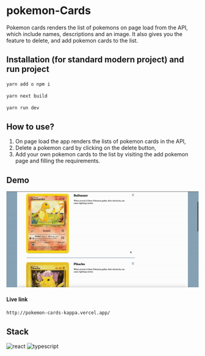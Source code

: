 # pokemon-Cards

Pokemon cards renders the list of pokemons on page load from the API, which include names, descriptions and an image. It also gives you the feature to delete, and add pokemon cards to the list.

## Installation (for standard modern project) and run project

```bash
yarn add o npm i
```

```bash
yarn next build
```

```bash
yarn run dev
```

## How to use?

1. On page load the app renders the lists of pokemon cards in the API,
2. Delete a pokemon card by clicking on the delete button,
3. Add your own pokemon cards to the list by visiting the add pokemon page and filling the requirements.

## Demo

![](poke.gif)

#### Live link

```
http://pokemon-cards-kappa.vercel.app/
```

## Stack

<img src="https://cdn.freebiesupply.com/logos/large/2x/react-1-logo-png-transparent.png" alt="react" width="40" height="40"> <img src='https://cdn.worldvectorlogo.com/logos/typescript.svg' alt='typescript' width='40' height='40'>
